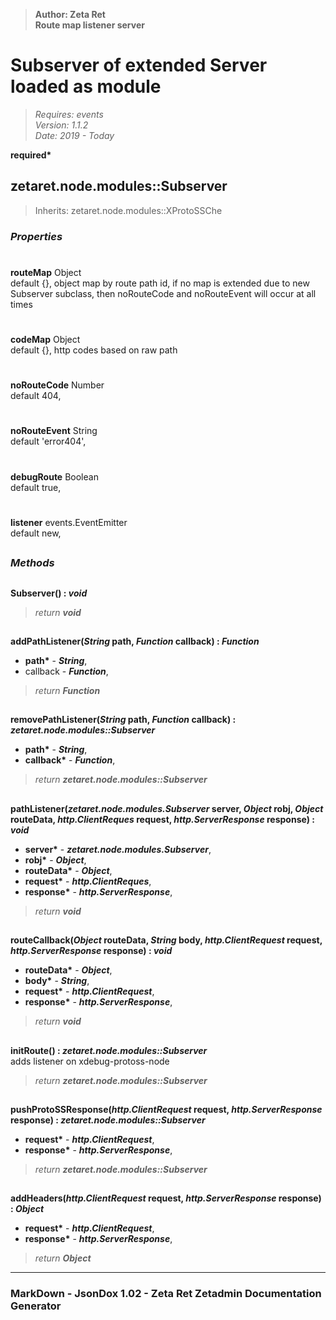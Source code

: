 > __Author: Zeta Ret__  
> __Route map listener server__  
# Subserver of extended Server loaded as module  
> *Requires: events*  
> *Version: 1.1.2*  
> *Date: 2019 - Today*  

__required*__

## zetaret.node.modules::Subserver  
> Inherits: zetaret.node.modules::XProtoSSChe  

### *Properties*  

#  
__routeMap__ Object  
default {}, object map by route path id, if no map is extended due to new Subserver subclass, then noRouteCode and noRouteEvent will occur at all times  

#  
__codeMap__ Object  
default {}, http codes based on raw path  

#  
__noRouteCode__ Number  
default 404,   

#  
__noRouteEvent__ String  
default 'error404',   

#  
__debugRoute__ Boolean  
default true,   

#  
__listener__ events.EventEmitter  
default new,   


##  
### *Methods*  

##  
__Subserver() : *void*__  
  
> *return __void__*  

##  
__addPathListener(*String* path, *Function* callback) : *Function*__  
  
- __path*__ - __*String*__,   
- callback - __*Function*__,   
> *return __Function__*  

##  
__removePathListener(*String* path, *Function* callback) : *zetaret.node.modules::Subserver*__  
  
- __path*__ - __*String*__,   
- __callback*__ - __*Function*__,   
> *return __zetaret.node.modules::Subserver__*  

##  
__pathListener(*zetaret.node.modules.Subserver* server, *Object* robj, *Object* routeData, *http.ClientReques* request, *http.ServerResponse* response) : *void*__  
  
- __server*__ - __*zetaret.node.modules.Subserver*__,   
- __robj*__ - __*Object*__,   
- __routeData*__ - __*Object*__,   
- __request*__ - __*http.ClientReques*__,   
- __response*__ - __*http.ServerResponse*__,   
> *return __void__*  

##  
__routeCallback(*Object* routeData, *String* body, *http.ClientRequest* request, *http.ServerResponse* response) : *void*__  
  
- __routeData*__ - __*Object*__,   
- __body*__ - __*String*__,   
- __request*__ - __*http.ClientRequest*__,   
- __response*__ - __*http.ServerResponse*__,   
> *return __void__*  

##  
__initRoute() : *zetaret.node.modules::Subserver*__  
adds listener on xdebug-protoss-node  
> *return __zetaret.node.modules::Subserver__*  

##  
__pushProtoSSResponse(*http.ClientRequest* request, *http.ServerResponse* response) : *zetaret.node.modules::Subserver*__  
  
- __request*__ - __*http.ClientRequest*__,   
- __response*__ - __*http.ServerResponse*__,   
> *return __zetaret.node.modules::Subserver__*  

##  
__addHeaders(*http.ClientRequest* request, *http.ServerResponse* response) : *Object*__  
  
- __request*__ - __*http.ClientRequest*__,   
- __response*__ - __*http.ServerResponse*__,   
> *return __Object__*  

---  
### MarkDown - JsonDox 1.02 - Zeta Ret Zetadmin Documentation Generator
